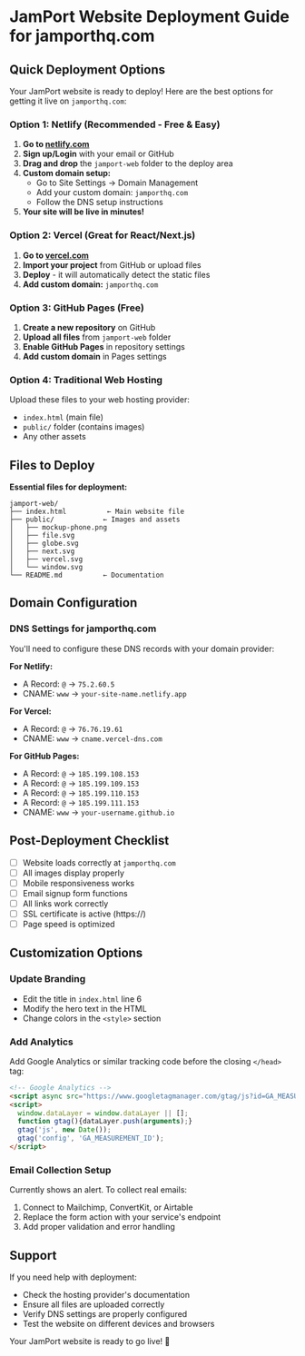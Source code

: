 # JamPort Website Deployment Guide for jamporthq.com

## Quick Deployment Options

Your JamPort website is ready to deploy! Here are the best options for getting it live on `jamporthq.com`:

### Option 1: Netlify (Recommended - Free & Easy)
1. **Go to [netlify.com](https://netlify.com)**
2. **Sign up/Login** with your email or GitHub
3. **Drag and drop** the `jamport-web` folder to the deploy area
4. **Custom domain setup:**
   - Go to Site Settings → Domain Management
   - Add your custom domain: `jamporthq.com`
   - Follow the DNS setup instructions
5. **Your site will be live in minutes!**

### Option 2: Vercel (Great for React/Next.js)
1. **Go to [vercel.com](https://vercel.com)**
2. **Import your project** from GitHub or upload files
3. **Deploy** - it will automatically detect the static files
4. **Add custom domain:** `jamporthq.com`

### Option 3: GitHub Pages (Free)
1. **Create a new repository** on GitHub
2. **Upload all files** from `jamport-web` folder
3. **Enable GitHub Pages** in repository settings
4. **Add custom domain** in Pages settings

### Option 4: Traditional Web Hosting
Upload these files to your web hosting provider:
- `index.html` (main file)
- `public/` folder (contains images)
- Any other assets

## Files to Deploy

**Essential files for deployment:**
```
jamport-web/
├── index.html          ← Main website file
├── public/            ← Images and assets
│   ├── mockup-phone.png
│   ├── file.svg
│   ├── globe.svg
│   ├── next.svg
│   ├── vercel.svg
│   └── window.svg
└── README.md          ← Documentation
```

## Domain Configuration

### DNS Settings for jamporthq.com
You'll need to configure these DNS records with your domain provider:

**For Netlify:**
- A Record: `@` → `75.2.60.5`
- CNAME: `www` → `your-site-name.netlify.app`

**For Vercel:**
- A Record: `@` → `76.76.19.61`
- CNAME: `www` → `cname.vercel-dns.com`

**For GitHub Pages:**
- A Record: `@` → `185.199.108.153`
- A Record: `@` → `185.199.109.153`
- A Record: `@` → `185.199.110.153`
- A Record: `@` → `185.199.111.153`
- CNAME: `www` → `your-username.github.io`

## Post-Deployment Checklist

- [ ] Website loads correctly at `jamporthq.com`
- [ ] All images display properly
- [ ] Mobile responsiveness works
- [ ] Email signup form functions
- [ ] All links work correctly
- [ ] SSL certificate is active (https://)
- [ ] Page speed is optimized

## Customization Options

### Update Branding
- Edit the title in `index.html` line 6
- Modify the hero text in the HTML
- Change colors in the `<style>` section

### Add Analytics
Add Google Analytics or similar tracking code before the closing `</head>` tag:
```html
<!-- Google Analytics -->
<script async src="https://www.googletagmanager.com/gtag/js?id=GA_MEASUREMENT_ID"></script>
<script>
  window.dataLayer = window.dataLayer || [];
  function gtag(){dataLayer.push(arguments);}
  gtag('js', new Date());
  gtag('config', 'GA_MEASUREMENT_ID');
</script>
```

### Email Collection Setup
Currently shows an alert. To collect real emails:
1. Connect to Mailchimp, ConvertKit, or Airtable
2. Replace the form action with your service's endpoint
3. Add proper validation and error handling

## Support

If you need help with deployment:
- Check the hosting provider's documentation
- Ensure all files are uploaded correctly
- Verify DNS settings are properly configured
- Test the website on different devices and browsers

Your JamPort website is ready to go live! 🚀
